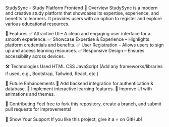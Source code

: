 StudySync - Study Platform Frontend
📌 Overview
StudySync is a modern and creative study platform that showcases its expertise, experience, and benefits to learners. It provides users with an option to register and explore various educational resources.

🎨 Features
✅ Attractive UI – A clean and engaging user interface for a smooth experience.
✅ Showcase Expertise & Experience – Highlights platform credentials and benefits.
✅ User Registration – Allows users to sign up and access learning resources.
✅ Responsive Design – Ensures accessibility across devices.

🛠️ Technologies Used
HTML
CSS
JavaScript
(Add any frameworks/libraries if used, e.g., Bootstrap, Tailwind, React, etc.)

📌 Future Enhancements
🔹 Add backend integration for authentication & database.
🔹 Implement interactive learning features.
🔹 Improve UI with animations and themes.

📩 Contributing
Feel free to fork this repository, create a branch, and submit pull requests for improvements!

🌟 Show Your Support
If you like this project, give it a ⭐ on GitHub!
